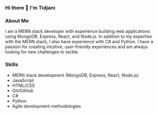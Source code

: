 ### Hi there 👋 I'm Tidjani

### About Me

I am a MERN stack developer with experience building web applications using MongoDB, Express, React, and Node.js. In addition to my expertise with the MERN stack, I also have experience with C# and Python. I have a passion for creating intuitive, user-friendly experiences and am always looking for new challenges to tackle.

### Skills

- MERN stack development (MongoDB, Express, React, Node.js)
- JavaScript
- HTML/CSS
- Git/GitHub
- C#
- Python
- Agile development methodologies

<!--
**tidjanidev/tidjanidev** is a ✨ _special_ ✨ repository because its `README.md` (this file) appears on your GitHub profile.

Here are some ideas to get you started:

- 🔭 I’m currently working on ...
- 🌱 I’m currently learning ...
- 👯 I’m looking to collaborate on ...
- 🤔 I’m looking for help with ...
- 💬 Ask me about ...
- 📫 How to reach me: ...
- 😄 Pronouns: ...
- ⚡ Fun fact: ...
-->
